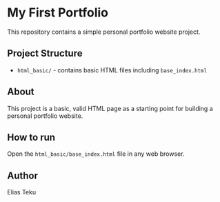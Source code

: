 # My First Portfolio

This repository contains a simple personal portfolio website project.

## Project Structure

- `html_basic/` - contains basic HTML files including `base_index.html`

## About

This project is a basic, valid HTML page as a starting point for building a personal portfolio website.

## How to run

Open the `html_basic/base_index.html` file in any web browser.

## Author

Elias Teku
